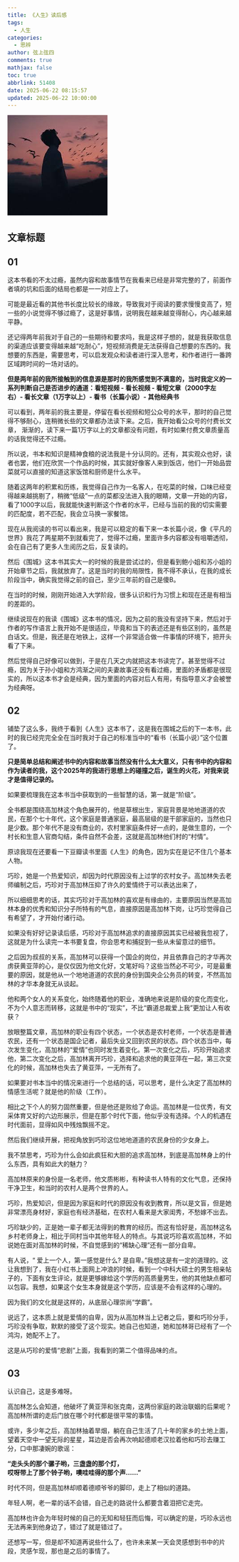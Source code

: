```yaml
---
title: 《人生》读后感
tags:
  - 人生
categories:
  - 思辨
author: 弦上弦四
comments: true
mathjax: false
toc: true
abbrlink: 51408
date: 2025-06-22 08:15:57
updated: 2025-06-22 10:00:00
---
```


![pic](2025-06-22/test.jpg)
<!-- 这里是你的文章内容，使用 Markdown 语法 -->
## 文章标题
## 01

这本书看的不太过瘾，虽然内容和故事情节在我看来已经是非常完整的了，前面作者填的坑和后面的结局也都是一一对应上了。

可能是最近看的其他书长度比较长的缘故，导致我对于阅读的要求慢慢变高了，短一些的小说觉得不够过瘾了，这是好事情，说明我在越来越变得耐心，内心越来越平静。

还记得两年前我对于自己的一些期待和要求吗，我是这样子想的，就是我获取信息的渠道应该要变得越来越“吃耐心”，短视频消费是无法获得自己想要的东西的。我想要的东西是，需要思考，可以启发观众和读者进行深入思考，和作者进行一番跨区域跨时间的一场对话的。

**但是两年前的我所接触到的信息源是那时的我所感觉到不满意的，当时我定义的一系列判断自己是否进步的通道：看短视频 - 看长视频 - 看短文章（2000字左右）- 看长文章（1万字以上）- 看书（长篇小说）- 其他经典书** 

可以看到，两年前的我主要是，停留在看长视频和短公众号的水平，那时的自己觉得不够耐心，连稍微长些的文章都办法读下来。之后，我开始看公众号的付费长文章， 渐渐的，读下来一篇1万字以上的文章都没有问题，有时如果付费文章质量高的话我觉得还不过瘾。

所以说，书本和知识是精神食粮的说法我是十分认同的。还有，其实观众也好，读者也罢，他们在欣赏一个作品的时候，其实就好像客人来到饭店，他们一开始品尝菜就可以直接的知道这家饭馆和厨师是什么水平。

随着这两年的积累和历练，我觉得自己作为一名客人，在吃菜的时候，口味已经变得越来越挑剔了，稍微“低级”一点的菜都没法进入我的眼睛，文章一开始的内容，看了1000字以后，我就能快速判断这个作者的水平，已经与当前的我的切实需要的匹配度，若不匹配，我会立马换一家餐馆。

现在从我阅读的书可以看出来，我是可以稳定的看下来一本长篇小说，像《平凡的世界》我花了两星期不到就看完了，觉得不过瘾，里面许多内容都没有咀嚼透彻，会在自己有了更多人生阅历之后，反复读的。

然后《围城》这本书其实大一的时候的我是尝试过的，但是看到鲍小姐和苏小姐的开始章节之后，我就放弃了。这是当时的我的局限性，我不得不承认，在我的成长阶段当中，确实我觉得之前的自己，至少三年前的自己是傻B。

在当时的时候，刚刚开始进入大学阶段，很多认识和行为习惯上和现在还是有相当的差距的。

继续说现在的我读《围城》这本书的情况，因为之前的我没有坚持下来，然后对于作者的写作语言上我开始不是很适应，毕竟和当下的表述还是有些区别的，虽然是白话文。但是，我还是在地铁上，这样一个非常适合做一件事情的环境下，把开头看了下来。

然后觉得自己好像可以做到，于是在几天之内就把这本书读完了。甚至觉得不过瘾，因为关于孙小姐和方鸿渐之间的夫妻故事还没有看过瘾，里面的矛盾都是很现实的，所以这本书才会是经典，因为里面的内容对后人有用，有指导意义才会被誉为经典呀。

## 02

铺垫了这么多，我终于看到《人生》这本书了，这是我在围城之后的下一本书，此时的我已经完完全全在当时我对于自己的标准当中的“看书（长篇小说）”这个位置了。

**只是简单总结和阐述书中的内容和故事当然没有什么太大意义，只有书中的内容和作为读者的我，这个2025年的我进行思想上的碰撞之后，诞生的火花，对我来说才是值得记录的。**

如果要梳理我在这本书当中获取到的一些智慧的话，第一就是“阶级”。

全书都是围绕高加林这个角色展开的，他是草根出生，家庭背景是地地道道的农民，在那个七十年代，这个家庭是普通家庭，最高层级的是干部家庭的，当然也只是少数。那个年代不是没有商业的，农村里家庭条件好一点的，是做生意的，一个村长和生意人官商勾结，条件自然不会差，这就是高加林他们村的“村情”。

原谅我现在还要看一下豆瓣读书里面《人生》的角色，因为实在是记不住几个基本人物。

巧珍，她是一个热爱知识，却因为时代原因没有上过学的农村女子。高加林失去老师编制之后，巧珍对于高加林压抑了许久的爱情终于可以表达出来了，

所以细细思考的话，其实巧珍对于高加林的喜欢是有缘由的，主要原因当然是高加林本身的优秀和知识分子所特有的气息，直接原因是高加林下岗，让巧珍觉得自己有希望了，才开始付诸行动。

如果没有好好记录读后感，巧珍对于高加林追求的直接原因其实已经被我忽视了，这就是为什么读完一本书要复盘，你会思考和捕捉到一些从未留意过的细节。

之后因为叔叔的关系，高加林可以获得一个国企的岗位，并且依靠自己的才华再次虏获黄亚萍的心，是仅仅因为他文化好，文笔好吗？这些当然必不可少，可是最重要的原因，就是他从一个地地道道的农民的身份到国央企公务员的转变，不然高加林的才华本身就无从谈起。

他和两个女人的关系变化，始终随着他的职业，准确地来说是阶级的变化而变化，不为个人意志而转移，这就是书中的“现实”，不比“霸道总裁爱上我”更加让人有收获？

放眼整篇文章，高加林的职业有四个状态，一个状态是农村老师，一个状态是普通农民，还有一个状态是国企记者，最后失业又回到农民的状态。四个状态当中，每次发生变化，高加林的“爱情”也同时发生着变化。第一次变化之后，巧珍开始追求他，第二次变化之后，高加林离开巧珍，选择和追求他的黄亚萍在一起，第三次变化的时候，高加林也失去了黄亚萍，一无所有了。

如果要对书本当中的情况来进行一个总结的话，可以思考，是什么决定了高加林的情感生活呢？就是他的阶级（工作）。

相比之下个人的努力固然重要，但是他还是败给了命运。高加林是一位优秀，有文采体育又好的六边形展示，但是在那个时代下面，他似乎没有选择。个人的机遇在时代面前，显得如风中残烛飘摇不定。

然后我们继续开展，把视角放到巧珍这位地地道道的农民身份的少女身上。

我不禁思考，巧珍为什么会如此疯狂和大胆的追求高加林，到底是高加林身上的什么东西，具有如此大的魅力？

高加林原来的身份是一名老师，他文质彬彬，有种读书人特有的文化气息，还保持干净卫生，和当时的农村人是两个世界的人。

巧珍，热爱知识，但是因为家庭和时代的原因没有收到教育，所以是文盲，但是她非常漂亮身材好，家庭也有经济基础，在农村人看来是大家闺秀，不愁嫁不出去。

巧珍缺少的，正是她一辈子都无法得到的教育的经历。而这有恰好是，高加林这名乡村老师身上，相比于同村当中其他年轻人的特点。与其说巧珍喜欢高加林，不如说她在面对高加林的时候，不自觉感到的“稀缺心理”还有一部分自卑。

有人说，“ 爱上一个人，第一感觉是什么? 是自卑。”我想这是有一定的道理的。这让我想到了，我在小红书上面网上冲浪的时候，看到一个中科大硕士的男生相亲帖子的，下面有女生评论，就是更够嫁给这个学历的高质量男生，他的其他缺点都可以包容。我想，如果这个女生本身就是这个学历，应该是不会有这样的心理的。

因为我们的文化就是这样的，从底层心理崇尚“学霸”。

说远了，这本质上就是爱情的自卑，因为从高加林当上记者之后，要和巧珍分手，巧珍没有争取，默默的接受了这个现实。她自己也知道，她和加林哥已经有了一个鸿沟，她配不上了。

这是从巧珍的爱情“悲剧”上面，我看到的第二个值得品味的点。

## 03

认识自己，这是多难呀。

高加林怎么会知道，他破坏了黄亚萍和张克南，这两份家庭的政治联姻的后果呢？高加林所谓的走后门放在哪个时代都是很平常的事情。

或许，多少年之后，高加林抽着旱烟，躺在自己生活了几十年的家乡的土地上面，望着天空中一望无际的星星，耳边是否会再次响起德顺老汉拉着他和巧珍去赚工分，口中那凄婉的歌谣：

​**​“走头头的那个骡子哟，三盏盏的那个灯，​**​  
​**​哎呀带上了那个铃子哟，噢哇哇得的那个声……”​**

时代不同，但是高加林却顺着德顺爷爷的脚印，走上了相似的道路。

年轻人啊，老一辈的话不会错，自己走的路说什么都要含着泪把它走完。

高加林也许会为年轻时候的自己的无知和轻狂而后悔，可以确定的是，巧珍永远也无法再来到他身边了，错过了就是错过了。

还想写一写，但是却不知道再说些什么了，也许未来某一天会灵感想到书中的片段，灵感乍现，那也是之后的事情了。